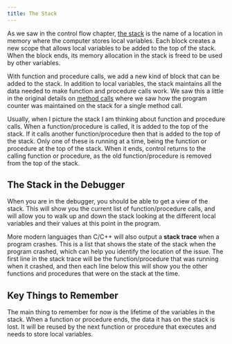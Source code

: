 ```yaml
---
title: The Stack
---
```


As we saw in the control flow chapter, [the stack](../../../../part-1-instructions/3-control-flow/1-concepts/02-1-scope) is the name of a location in memory where the computer stores local variables. Each block creates a new scope that allows local variables to be added to the top of the stack. When the block ends, its memory allocation in the stack is freed to be used by other variables.

With function and procedure calls, we add a new kind of block that can be added to the stack. In addition to local variables, the stack maintains all the data needed to make function and procedure calls work. We saw this a little in the original details on [method calls](../../../../part-1-instructions/1-sequence-and-data/1-concepts/03-method-call) where we saw how the program counter was maintained on the stack for a single method call.

Usually, when I picture the stack I am thinking about function and procedure calls. When a function/procedure is called, it is added to the top of the stack. If it calls another function/procedure then that is added to the top of the stack. Only one of these is running at a time, being the function or procedure at the top of the stack. When it ends, control returns to the calling function or procedure, as the old function/procedure is removed from the top of the stack.

## The Stack in the Debugger

When you are in the debugger, you should be able to get a view of the stack. This will show you the current list of function/procedure calls, and will allow you to walk up and down the stack looking at the different local variables and their values at this point in the program.

More modern languages than C/C++ will also output a **stack trace** when a program crashes. This is a list that shows the state of the stack when the program crashed, which can help you identify the location of the issue. The first line in the stack trace will be the function/procedure that was running when it crashed, and then each line below this will show you the other functions and procedures that were on the stack at the time.

## Key Things to Remember

The main thing to remember for now is the lifetime of the variables in the stack. When a function or procedure ends, the data it has on the stack is lost. It will be reused by the next function or procedure that executes and needs to store local variables.
